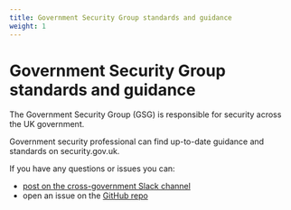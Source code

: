 ```yaml
---
title: Government Security Group standards and guidance 
weight: 1
---
```


# Government Security Group standards and guidance 

The Government Security Group (GSG) is responsible for security across the UK government. 

Government security professional can find up-to-date guidance and standards on security.gov.uk.

If you have any questions or issues you can:

- [post on the cross-government Slack channel](https://app.slack.com/client/T04V6EBTR/C069D3R1B)
- open an issue on the [GitHub repo](https://github.com/cabinetoffice/gsg-guidance)
